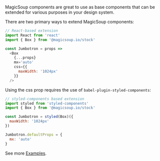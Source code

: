 MagicSoup components are great to use as base components that can be extended for various purposes in your design system.

There are two primary ways to extend MagicSoup components:

```js static
// React-based extension
import React from 'react'
import { Box } from '@magicsoup.io/stock'

const Jumbotron = props =>
  <Box
    {...props}
    mx='auto'
    css={{
      maxWidth: '1024px'
    }}
  />
```

Using the css prop requires the use of `babel-plugin-styled-components`:

```js static
// styled-components based extension
import styled from 'styled-components'
import { Box } from '@magicsoup.io/stock'

const Jumbotron = styled(Box)({
  maxWidth: '1024px'
})

Jumbotron.defaultProps = {
  mx: 'auto'
}
```

See more [Examples](Examples.md).
